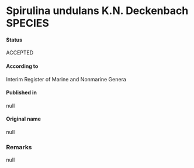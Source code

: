 Spirulina undulans K.N. Deckenbach SPECIES
=======

#### Status
ACCEPTED

#### According to
Interim Register of Marine and Nonmarine Genera

#### Published in
null

#### Original name
null

### Remarks
null